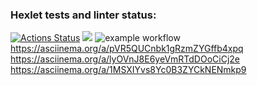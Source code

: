 ### Hexlet tests and linter status:
[![Actions Status](https://github.com/Mentavr/frontend-project-lvl1/workflows/hexlet-check/badge.svg)](https://github.com/Mentavr/frontend-project-lvl1/actions)
<a href="https://codeclimate.com/github/codeclimate/codeclimate/maintainability"><img src="https://api.codeclimate.com/v1/badges/a99a88d28ad37a79dbf6/maintainability" /></a>
![example workflow](https://github.com/Mentavr/frontend-project-lvl1/actions/workflows/github-actions-demo.yml/badge.svg)
https://asciinema.org/a/pVR5QUCnbk1gRzmZYGffb4xpq
https://asciinema.org/a/lyOVnJ8E6yeVmRTdDOoCiCj2e
https://asciinema.org/a/1MSXIYvs8Yc0B3ZYCkNENmkp9